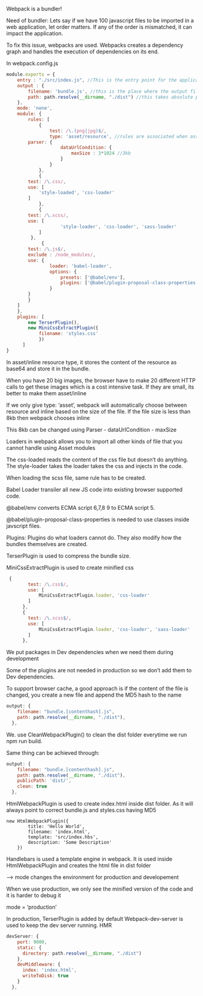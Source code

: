 Webpack is a bundler!

Need of bundler: Lets say if we have 100 javascript files to be imported in a web application, let order matters. If any of the order is mismatched, it can impact the application. 

To fix this issue, webpacks are used. Webpacks creates a dependency graph and handles the execution of dependencies on its end.

In webpack.config.js

```jsx
module.exports = {
    entry : "./src/index.js", //This is the entry point for the application
    output : {
        filename: 'bundle.js', //this is the place where the output file is placed
        path: path.resolve(__dirname, "./dist") //this takes absolute path
    },
    mode: 'none',
    module: {
        rules: [ 
            {
                test: /\.(png|jpg)$/,
                type: 'asset/resource', //rules are associated when assets are to be imported
		parser: {
                    dataUrlCondition: {
                        maxSize : 3*1024 //3kb
                    }
                }
            },
            {
		test: /\.css/,
		use: [
			'style-loaded', 'css-loader'
 		]
            },
            {
		test: /\.scss/,
		use: [
            		'style-loader', 'css-loader', 'sass-loader'
			]
	     },
             {
		test: /\.js$/,
		exclude : /node_modules/,
		use: {
	            loader: 'babel-loader',
	            options: {
	                presets: ['@babel/env'],
	                plugins: ['@babel/plugin-proposal-class-properties']
	            }
		}
		}
	]
    },
    plugins: [
	    new TerserPlugin(),
	    new MiniCssExtractPlugin({
        	filename: 'styles.css'
    		})
	  ]
}
```

In asset/inline resource type, it stores the content of the resource as base64 and store it in the bundle.

When you have 20 big images, the browser have to make 20 different HTTP calls to get these images which is a cost intensive task. If they are small, its better to make them asset/inline 

If we only give type: ‘asset’, webpack will automatically choose between resource and inline based on the size of the file. If the file size is less than 8kb then webpack chooses inline

This 8kb can be changed using Parser - dataUrlCondition -  maxSize

Loaders in webpack allows you to import all other kinds of file that you cannot handle using Asset modules

The css-loaded reads the content of the css file but doesn’t do anything. The style-loader takes the loader takes the css and injects in the code.

When loading the scss file, same rule has to be created.

Babel Loader transiler all new JS code into existing browser supported code. 

@babel/env converts ECMA script 6,7,8 9 to ECMA script 5.

@babel/plugin-proposal-class-properties is needed to use classes inside javscript files.

Plugins: Plugins do what loaders cannot do. They also modify how the bundles themselves are created. 

TerserPlugin is used to compress the bundle size. 

MiniCssExtractPlugin is used to create minified css

```jsx
 {
        test: /\.css$/,
        use: [
            MiniCssExtractPlugin.loader, 'css-loader'
        ]
      },
      {
        test: /\.scss$/,
        use: [
            MiniCssExtractPlugin.loader, 'css-loader', 'sass-loader'
        ]
      },
```

We put packages in Dev dependencies when we need them during development

Some of the plugins are not needed in production so we don’t add them to Dev dependencies.

To support browser cache, a good approach is if the content of the file is changed, you create a new file and append the MD5 hash to the name

```jsx
output: {
    filename: "bundle.[contenthash].js",
    path: path.resolve(__dirname, "./dist"),
  },
```

We. use CleanWebpackPlugin() to clean the dist folder everytime we run npm run build.

Same thing can be achieved through:

```jsx
output: {
    filename: "bundle.[contenthash].js",
    path: path.resolve(__dirname, "./dist"),
    publicPath: 'dist/',
    clean: true
  },
```

HtmlWebpackPlugin is used to create index.html inside dist folder. As it will always point to correct bundle.js and styles.css having MD5

```
new HtmlWebpackPlugin({
        title: 'Hello World',
        filename: 'index.html',
        template: 'src/index.hbs',
        description: 'Some Description' 
    })
```

Handlebars is used a template engine in webpack. It is used inside HtmlWebpackPlugin and creates the html file in dist folder

—> mode changes the environment for production and developement

When we use production, we only see the minified version of the code and it is harder to debug it

mode = ‘production’

In production, TerserPlugin is added by default
Webpack-dev-server is used to keep the dev server running. HMR

```jsx
devServer: {
    port: 9000,
    static: {
      directory: path.resolve(__dirname, "./dist")
    },
    devMiddleware: {
      index: 'index.html',
      writeToDisk: true
    }
  },
```